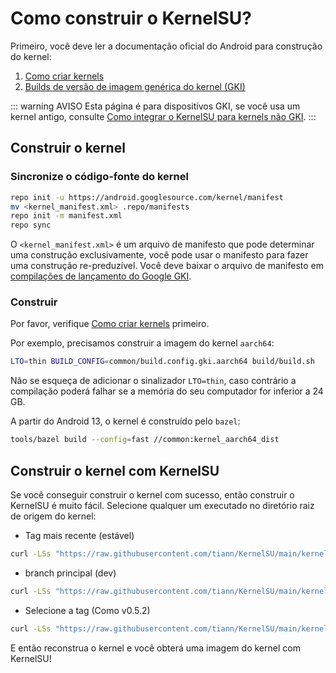 # Como construir o KernelSU?

Primeiro, você deve ler a documentação oficial do Android para construção do kernel:

1. [Como criar kernels](https://source.android.com/docs/setup/build/building-kernels)
2. [Builds de versão de imagem genérica do kernel (GKI)](https://source.android.com/docs/core/architecture/kernel/gki-release-builds)

::: warning AVISO
Esta página é para dispositivos GKI, se você usa um kernel antigo, consulte [Como integrar o KernelSU para kernels não GKI](how-to-integrate-for-non-gki).
:::

## Construir o kernel

### Sincronize o código-fonte do kernel

```sh
repo init -u https://android.googlesource.com/kernel/manifest
mv <kernel_manifest.xml> .repo/manifests
repo init -m manifest.xml
repo sync
```

O `<kernel_manifest.xml>` é um arquivo de manifesto que pode determinar uma construção exclusivamente, você pode usar o manifesto para fazer uma construção re-preduzível. Você deve baixar o arquivo de manifesto em [compilações de lançamento do Google GKI](https://source.android.com/docs/core/architecture/kernel/gki-release-builds).

### Construir

Por favor, verifique [Como criar kernels](https://source.android.com/docs/setup/build/building-kernels) primeiro.

Por exemplo, precisamos construir a imagem do kernel `aarch64`:

```sh
LTO=thin BUILD_CONFIG=common/build.config.gki.aarch64 build/build.sh
```

Não se esqueça de adicionar o sinalizador `LTO=thin`, caso contrário a compilação poderá falhar se a memória do seu computador for inferior a 24 GB.

A partir do Android 13, o kernel é construído pelo `bazel`:

```sh
tools/bazel build --config=fast //common:kernel_aarch64_dist
```

## Construir o kernel com KernelSU

Se você conseguir construir o kernel com sucesso, então construir o KernelSU é muito fácil. Selecione qualquer um executado no diretório raiz de origem do kernel:

- Tag mais recente (estável)

```sh
curl -LSs "https://raw.githubusercontent.com/tiann/KernelSU/main/kernel/setup.sh" | bash -
```

- branch principal (dev)

```sh
curl -LSs "https://raw.githubusercontent.com/tiann/KernelSU/main/kernel/setup.sh" | bash -s main
```

- Selecione a tag (Como v0.5.2)

```sh
curl -LSs "https://raw.githubusercontent.com/tiann/KernelSU/main/kernel/setup.sh" | bash -s v0.5.2
```

E então reconstrua o kernel e você obterá uma imagem do kernel com KernelSU!
